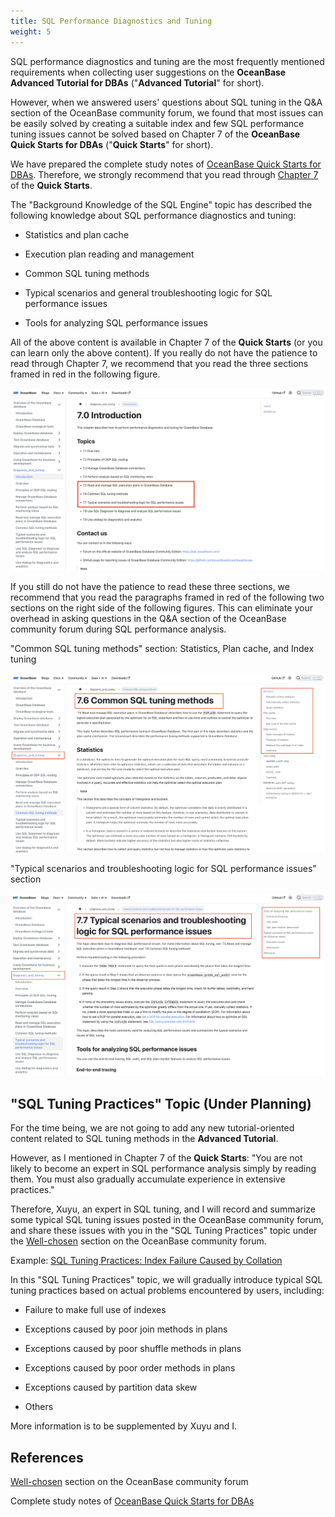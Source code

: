 ```yaml
---
title: SQL Performance Diagnostics and Tuning
weight: 5
---
```



SQL performance diagnostics and tuning are the most frequently mentioned requirements when collecting user suggestions on the **OceanBase Advanced Tutorial for DBAs** ("**Advanced Tutorial**" for short).

However, when we answered users' questions about SQL tuning in the Q&A section of the OceanBase community forum, we found that most issues can be easily solved by creating a suitable index and few SQL performance tuning issues cannot be solved based on Chapter 7 of the **OceanBase Quick Starts for DBAs** ("**Quick Starts**" for short).

We have prepared the complete study notes of [OceanBase Quick Starts for DBAs](https://oceanbase.github.io/docs/user_manual/quick_starts/en-US/chapter_01_overview_of_the_oceanbase_database/overview). Therefore, we strongly recommend that you read through [Chapter 7](https://oceanbase.github.io/docs/user_manual/quick_starts/en-US/chapter_07_diagnosis_and_tuning/introduction) of the **Quick Starts**.

The "Background Knowledge of the SQL Engine" topic has described the following knowledge about SQL performance diagnostics and tuning:

- Statistics and plan cache

- Execution plan reading and management

- Common SQL tuning methods

- Typical scenarios and general troubleshooting logic for SQL performance issues

- Tools for analyzing SQL performance issues

All of the above content is available in Chapter 7 of the **Quick Starts** (or you can learn only the above content). If you really do not have the patience to read through Chapter 7, we recommend that you read the three sections framed in red in the following figure.

![image.png](/img/user_manual/operation_and_maintenance/en-US/scenario_best_practices/chapter_03_htap/05_performance_tuning/001.png)


If you still do not have the patience to read these three sections, we recommend that you read the paragraphs framed in red of the following two sections on the right side of the following figures. This can eliminate your overhead in asking questions in the Q&A section of the OceanBase community forum during SQL performance analysis.

"Common SQL tuning methods" section: Statistics, Plan cache, and Index tuning

![image.png](/img/user_manual/operation_and_maintenance/en-US/scenario_best_practices/chapter_03_htap/05_performance_tuning/002.png)

"Typical scenarios and troubleshooting logic for SQL performance issues" section

![image.png](/img/user_manual/operation_and_maintenance/en-US/scenario_best_practices/chapter_03_htap/05_performance_tuning/003.png)



## "SQL Tuning Practices" Topic (Under Planning)

For the time being, we are not going to add any new tutorial-oriented content related to SQL tuning methods in the **Advanced Tutorial**.

However, as I mentioned in Chapter 7 of the **Quick Starts**: "You are not likely to become an expert in SQL performance analysis simply by reading them. You must also gradually accumulate experience in extensive practices." 

Therefore, Xuyu, an expert in SQL tuning, and I will record and summarize some typical SQL tuning issues posted in the OceanBase community forum, and share these issues with you in the "SQL Tuning Practices" topic under the [Well-chosen](https://ask.oceanbase.com/c/well-chosen/75) section on the OceanBase community forum.

Example: [SQL Tuning Practices: Index Failure Caused by Collation](https://ask.oceanbase.com/t/topic/35613940)

In this "SQL Tuning Practices" topic, we will gradually introduce typical SQL tuning practices based on actual problems encountered by users, including:

- Failure to make full use of indexes

- Exceptions caused by poor join methods in plans

- Exceptions caused by poor shuffle methods in plans

- Exceptions caused by poor order methods in plans

- Exceptions caused by partition data skew

- Others

More information is to be supplemented by Xuyu and I.

## References

[Well-chosen](https://ask.oceanbase.com/c/well-chosen/75) section on the OceanBase community forum

Complete study notes of [OceanBase Quick Starts for DBAs](https://oceanbase.github.io/docs/user_manual/quick_starts/en-US/chapter_01_overview_of_the_oceanbase_database/overview)